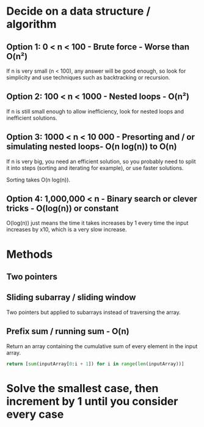 # Decide on a data structure / algorithm

## Option 1: 0 < n < 100 - Brute force - Worse than O(n²)

If n is very small (n < 100), any answer will be good enough, so look for simplicity and use techniques such as backtracking or recursion.

## Option 2: 100 < n < 1000 - Nested loops - O(n²)

If n is still small enough to allow inefficiency, look for nested loops and inefficient solutions.

## Option 3: 1000 < n < 10 000 - Presorting and / or simulating nested loops- O(n log(n)) to O(n)

If n is very big, you need an efficient solution, so you probably need to split it into steps (sorting and iterating for example), or use faster solutions.

Sorting takes O(n log(n)).

## Option 4: 1,000,000 < n - Binary search or clever tricks - O(log(n)) or constant

O(log(n)) just means the time it takes increases by 1 every time the input increases by x10, which is a very slow increase.

# Methods

## Two pointers

## Sliding subarray / sliding window

Two pointers but applied to subarrays instead of traversing the array.

## Prefix sum / running sum - O(n)

Return an array containing the cumulative sum of every element in the input array.

```python
return [sum(inputArray[0:i + 1]) for i in range(len(inputArray))]
```

# Solve the smallest case, then increment by 1 until you consider every case
